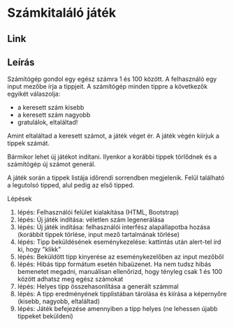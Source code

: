 # Számkitaláló játék

## Link

## Leírás

Számítógép gondol egy egész számra 1 és 100 között. A felhasználó egy input mezőbe írja a tippjeit. A számítógép minden tippre a következők egyikét válaszolja:

- a keresett szám kisebb
- a keresett szám nagyobb
- gratulálok, eltaláltad!

Amint eltaláltad a keresett számot, a játék véget ér. A játék végén kiírjuk a tippek számát.

Bármikor lehet új játékot indítani. Ilyenkor a korábbi tippek törlődnek és a számítógép új számot generál.

A játék során a tippek listája időrendi sorrendben megjelenik. Felül található a legutolsó tipped, alul pedig az első tipped.

Lépések
1. lépés: Felhasználói felület kialakítása (HTML, Bootstrap)
2. lépés: Új játék indítása: véletlen szám legenerálása
3. lépés: Új játék indítása: felhasználói interfész alapállapotba hozása (korábbit tippek törlése, input mező tartalmának törlése)
4. lépés: Tipp beküldésének eseménykezelése: kattintás után alert-tel írd ki, hogy "klikk"
5. lépés: Beküldött tipp kinyerése az eseménykezelőben az input mezőből
6. lépés: Hibás tipp formátum esetén hibaüzenet. Ha nem tudsz hibás bemenetet megadni, manuálisan ellenőrizd, hogy tényleg csak 1 és 100 között adhatsz meg egész számokat
7. lépés: Helyes tipp összehasonlítása a generált számmal
8. lépés: A tipp eredményének tipplistában tárolása és kiírása a képernyőre (kisebb, nagyobb, eltaláltad)
9. lépés: Játék befejezése amennyiben a tipp helyes (ne lehessen újabb tippeket beküldeni)